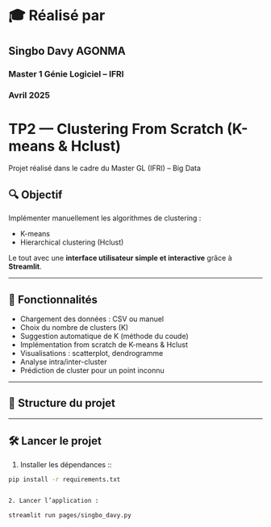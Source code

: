 # 🎓 Réalisé par
## Singbo Davy AGONMA
### Master 1 Génie Logiciel – IFRI
### Avril 2025

# TP2 — Clustering From Scratch (K-means & Hclust)

Projet réalisé dans le cadre du Master GL (IFRI) – Big Data

## 🔍 Objectif

Implémenter manuellement les algorithmes de clustering :
- K-means
- Hierarchical clustering (Hclust)

Le tout avec une **interface utilisateur simple et interactive** grâce à **Streamlit**.

---

## 🚀 Fonctionnalités

- Chargement des données : CSV ou manuel
- Choix du nombre de clusters (K)
- Suggestion automatique de K (méthode du coude)
- Implémentation from scratch de K-means & Hclust
- Visualisations : scatterplot, dendrogramme
- Analyse intra/inter-cluster
- Prédiction de cluster pour un point inconnu

---

## 📁 Structure du projet


---

## 🛠️ Lancer le projet

1. Installer les dépendances ::

```bash
pip install -r requirements.txt


2. Lancer l’application :

streamlit run pages/singbo_davy.py

